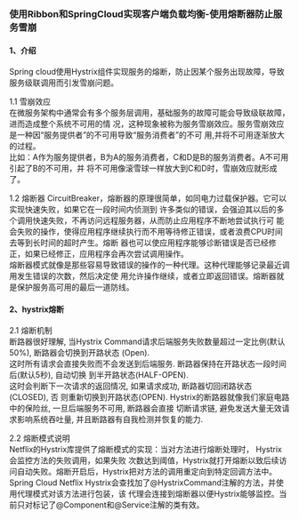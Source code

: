 ###  使用Ribbon和SpringCloud实现客户端负载均衡-使用熔断器防止服务雪崩 
####  1、介绍 
Spring cloud使用Hystrix组件实现服务的熔断，防止因某个服务出现故障，导致服务级联调用而引发雪崩问题。    

1.1 雪崩效应    
在微服务架构中通常会有多个服务层调用，基础服务的故障可能会导致级联故障，进而造成整个系统不可用的情 况，这种现象被称为服务雪崩效应。服务雪崩效应是一种因“服务提供者”的不可用导致“服务消费者”的不可 用,并将不可用逐渐放大的过程。     
比如：A作为服务提供者，B为A的服务消费者，C和D是B的服务消费者。A不可用引起了B的不可用，并 将不可用像滚雪球一样放大到C和D时，雪崩效应就形成了。   

1.2 熔断器 
CircuitBreaker，熔断器的原理很简单，如同电力过载保护器。它可以实现快速失败，如果它在一段时间内侦测到 许多类似的错误，会强迫其以后的多个调用快速失败，不再访问远程服务器，从而防止应用程序不断地尝试执行可 能会失败的操作，使得应用程序继续执行而不用等待修正错误，或者浪费CPU时间去等到长时间的超时产生。熔断 器也可以使应用程序能够诊断错误是否已经修正，如果已经修正，应用程序会再次尝试调用操作。      
熔断器模式就像是那些容易导致错误的操作的一种代理。这种代理能够记录最近调用发生错误的次数，然后决定使 用允许操作继续，或者立即返回错误。熔断器就是保护服务高可用的最后一道防线。     


####  2、hystrix熔断 
2.1 熔断机制     
断路器很好理解, 当Hystrix Command请求后端服务失败数量超过一定比例(默认50%), 断路器会切换到开路状态 (Open).      
这时所有请求会直接失败而不会发送到后端服务. 断路器保持在开路状态一段时间后(默认5秒), 自动切换 到半开路状态(HALF-OPEN).      
这时会判断下一次请求的返回情况, 如果请求成功, 断路器切回闭路状态(CLOSED), 否 则重新切换到开路状态(OPEN). Hystrix的断路器就像我们家庭电路中的保险丝, 一旦后端服务不可用, 断路器会直接 切断请求链, 避免发送大量无效请求影响系统吞吐量, 并且断路器有自我检测并恢复的能力.     

2.2 熔断模式说明    
Netflix的Hystrix库提供了熔断模式的实现：当对方法进行熔断处理时， Hystrix 会监控方法的失败调用，如果失败 次数达到阈值，Hystrix就打开熔断以致后续访问自动失败。熔断开启后，Hystrix把对方法的调用重定向到特定回调方法中。     
Spring Cloud Netflix Hystrix会查找加了@HystrixCommand注解的方法，并使用代理模式对该方法进行包装，该 代理会连接到熔断器以便Hystrix能够监控。当前只对标记了@Component和@Service注解的类有效。      

